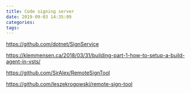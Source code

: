 ```yaml
---
title: Code signing server
date: 2019-09-03 14:35:09
categories:
tags:
---
```


https://github.com/dotnet/SignService

https://klemmensen.ca/2018/03/31/building-part-1-how-to-setup-a-build-agent-in-vsts/

https://github.com/SirAlex/RemoteSignTool

https://github.com/leszekrogowski/remote-sign-tool